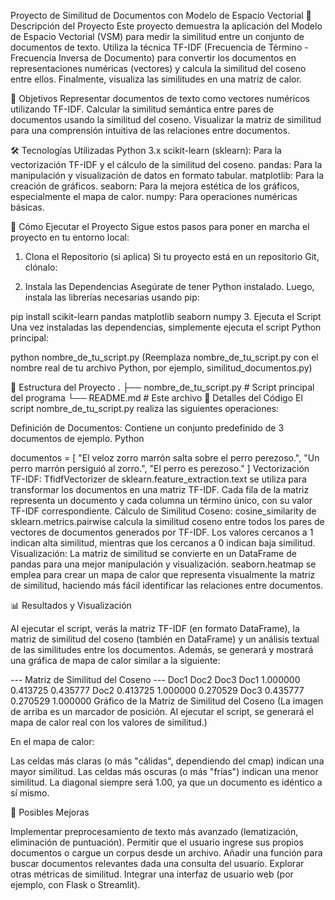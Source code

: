 Proyecto de Similitud de Documentos con Modelo de Espacio Vectorial
📄 Descripción del Proyecto
Este proyecto demuestra la aplicación del Modelo de Espacio Vectorial (VSM) para medir la similitud entre un conjunto de documentos de texto. Utiliza la técnica TF-IDF (Frecuencia de Término - Frecuencia Inversa de Documento) para convertir los documentos en representaciones numéricas (vectores) y calcula la similitud del coseno entre ellos. Finalmente, visualiza las similitudes en una matriz de calor.

🎯 Objetivos
Representar documentos de texto como vectores numéricos utilizando TF-IDF.
Calcular la similitud semántica entre pares de documentos usando la similitud del coseno.
Visualizar la matriz de similitud para una comprensión intuitiva de las relaciones entre documentos.

🛠️ Tecnologías Utilizadas
Python 3.x
scikit-learn (sklearn): Para la vectorización TF-IDF y el cálculo de la similitud del coseno.
pandas: Para la manipulación y visualización de datos en formato tabular.
matplotlib: Para la creación de gráficos.
seaborn: Para la mejora estética de los gráficos, especialmente el mapa de calor.
numpy: Para operaciones numéricas básicas.

🚀 Cómo Ejecutar el Proyecto
Sigue estos pasos para poner en marcha el proyecto en tu entorno local:

1. Clona el Repositorio (si aplica)
Si tu proyecto está en un repositorio Git, clónalo:

2. Instala las Dependencias
Asegúrate de tener Python instalado. Luego, instala las librerías necesarias usando pip:

pip install scikit-learn pandas matplotlib seaborn numpy
3. Ejecuta el Script
Una vez instaladas las dependencias, simplemente ejecuta el script Python principal:

python nombre_de_tu_script.py
(Reemplaza nombre_de_tu_script.py con el nombre real de tu archivo Python, por ejemplo, similitud_documentos.py)

📁 Estructura del Proyecto
.
├── nombre_de_tu_script.py   # Script principal del programa
└── README.md                # Este archivo
📖 Detalles del Código
El script nombre_de_tu_script.py realiza las siguientes operaciones:

Definición de Documentos: Contiene un conjunto predefinido de 3 documentos de ejemplo.
Python

documentos = [
    "El veloz zorro marrón salta sobre el perro perezoso.",
    "Un perro marrón persiguió al zorro.",
    "El perro es perezoso."
]
Vectorización TF-IDF:
TfidfVectorizer de sklearn.feature_extraction.text se utiliza para transformar los documentos en una matriz TF-IDF. Cada fila de la matriz representa un documento y cada columna un término único, con su valor TF-IDF correspondiente.
Cálculo de Similitud Coseno:
cosine_similarity de sklearn.metrics.pairwise calcula la similitud coseno entre todos los pares de vectores de documentos generados por TF-IDF. Los valores cercanos a 1 indican alta similitud, mientras que los cercanos a 0 indican baja similitud.
Visualización:
La matriz de similitud se convierte en un DataFrame de pandas para una mejor manipulación y visualización.
seaborn.heatmap se emplea para crear un mapa de calor que representa visualmente la matriz de similitud, haciendo más fácil identificar las relaciones entre documentos.

📊 Resultados y Visualización

Al ejecutar el script, verás la matriz TF-IDF (en formato DataFrame), la matriz de similitud del coseno (también en DataFrame) y un análisis textual de las similitudes entre los documentos. Además, se generará y mostrará una gráfica de mapa de calor similar a la siguiente:

--- Matriz de Similitud del Coseno ---
        Doc1      Doc2      Doc3
Doc1  1.000000  0.413725  0.435777
Doc2  0.413725  1.000000  0.270529
Doc3  0.435777  0.270529  1.000000
Gráfico de la Matriz de Similitud del Coseno
(La imagen de arriba es un marcador de posición. Al ejecutar el script, se generará el mapa de calor real con los valores de similitud.)

En el mapa de calor:

Las celdas más claras (o más "cálidas", dependiendo del cmap) indican una mayor similitud.
Las celdas más oscuras (o más "frías") indican una menor similitud.
La diagonal siempre será 1.00, ya que un documento es idéntico a sí mismo.

🔮 Posibles Mejoras

Implementar preprocesamiento de texto más avanzado (lematización, eliminación de puntuación).
Permitir que el usuario ingrese sus propios documentos o cargue un corpus desde un archivo.
Añadir una función para buscar documentos relevantes dada una consulta del usuario.
Explorar otras métricas de similitud.
Integrar una interfaz de usuario web (por ejemplo, con Flask o Streamlit).
